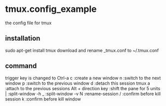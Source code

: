 # tmux.config_example
the config file for tmux

## installation
sudo apt-get install tmux
download and rename _tmux.conf to ~/.tmux.conf

## command
trigger key is changed to Ctrl-a
c :create a new window
n :switch to the next window
p :switch to the previous window
d :detach this session
tmux a :attach to the previous sessions
Alt + direction key :shift the pane for 5 units
| :split-window -h
_ :split-window -v
N :rename-session
/ :confirm before kill session
k :confirm before kill window
